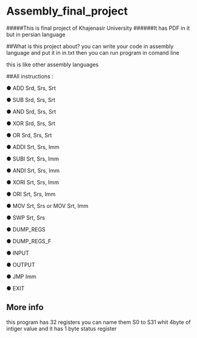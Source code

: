 # Assembly_final_project
#####This is final project of Khajenasir University 
######It has PDF in it but in persian language 

##What is this project about?
you can write your code in assembly language and put it in in.txt
then you can run program in comand line 

this is like other assembly languages 


##All instructions :

● ADD Srd, Srs, Srt

● SUB Srd, Srs, Srt

● AND Srd, Srs, Srt

● XOR Srd, Srs, Srt

● OR Srd, Srs, Srt

● ADDI Srt, Srs, Imm

● SUBI Srt, Srs, Imm

● ANDI Srt, Srs, Imm

● XORI Srt, Srs, Imm

● ORI Srt, Srs, Imm

● MOV Srt, Srs or MOV Srt, Imm

● SWP Srt, Srs

● DUMP_REGS

● DUMP_REGS_F

● INPUT

● OUTPUT

● JMP Imm

● EXIT

## More info
this program has 32 registers you can name them S0 to S31
whit 4byte of intiger value
and it has 1 byte status register 
